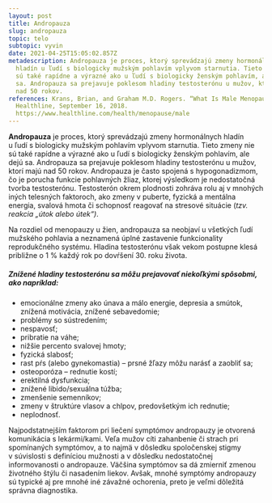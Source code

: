 ```yaml
---
layout: post
title: Andropauza
slug: andropauza
topic: telo
subtopic: vyvin
date: 2021-04-25T15:05:02.857Z
metadescription: Andropauza je proces, ktorý sprevádzajú zmeny hormonálnych
  hladín u ľudí s biologicky mužským pohlavím vplyvom starnutia. Tieto zmeny nie
  sú také rapídne a výrazné ako u ľudí s biologicky ženským pohlavím, ale dejú
  sa. Andropauza sa prejavuje poklesom hladiny testosterónu u mužov, ktorí majú
  nad 50 rokov.
references: Krans, Brian, and Graham M.D. Rogers. “What Is Male Menopause?”
  Healthline, September 16, 2018.
  https://www.healthline.com/health/menopause/male
---
```

**Andropauza** je proces, ktorý sprevádzajú zmeny hormonálnych hladín u ľudí s biologicky mužským pohlavím vplyvom starnutia. Tieto zmeny nie sú také rapídne a výrazné ako u ľudí s biologicky ženským pohlavím, ale dejú sa. Andropauza sa prejavuje poklesom hladiny testosterónu u mužov, ktorí majú nad 50 rokov. Andropauza je často spojená s hypogonadizmom, čo je porucha funkcie pohlavných žliaz, ktorej výsledkom je nedostatočná tvorba testosterónu. Testosterón okrem plodnosti zohráva rolu aj v mnohých iných telesných faktoroch, ako zmeny v puberte, fyzická a mentálna energia, svalová hmota či schopnosť reagovať na stresové situácie (*tzv. reakcia „útok alebo útek“)*. 

Na rozdiel od menopauzy u žien, andropauza sa neobjaví u všetkých ľudí mužského pohlavia a neznamená úplné zastavenie funkcionality reprodukčného systému. Hladina testosterónu však vekom postupne klesá približne o 1 % každý rok po dovŕšení 30. roku života. 

##### **Znížené hladiny testosterónu sa môžu prejavovať niekoľkými spôsobmi, ako napríklad:**

* emocionálne zmeny ako únava a málo energie, depresia a smútok, znížená motivácia, znížené sebavedomie;
* problémy so sústredením;
* nespavosť;
* pribratie na váhe;
* nižšie percento svalovej hmoty;
* fyzická slabosť;
* rast pŕs (alebo gynekomastia) – prsné žľazy môžu narásť a zaobliť sa;
* osteoporóza – rednutie kostí;
* erektilná dysfunkcia;
* znížené libido/sexuálna túžba;
* zmenšenie semenníkov;
* zmeny v štruktúre vlasov a chlpov, predovšetkým ich rednutie;
* neplodnosť. 

<div class='f-telo box-post'>

Najpodstatnejším faktorom pri liečení symptómov andropauzy je otvorená komunikácia s lekármi/kami. Veľa mužov cíti zahanbenie či strach pri spomínaných symptómov, a to najmä v dôsledku spoločenskej stigmy v súvislosti s definíciou mužnosti a v dôsledku nedostatočnej informovanosti o andropauze. Väčšina symptómov sa dá zmierniť zmenou životného štýlu či nasadením liekov. Avšak, mnohé symptómy andropauzy sú typické aj pre mnohé iné závažné ochorenia, preto je veľmi dôležitá správna diagnostika.

</div>